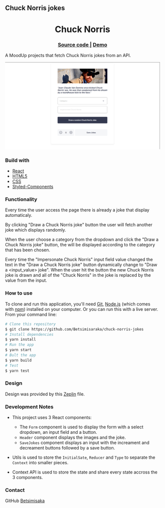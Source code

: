 ## Chuck Norris jokes

<h1 align="center">Chuck Norris</h1>
<div align="center">
  <h3>
    <a href="https://github.com/Betsimisaraka/chuck-norris-jokes">
      Source code
    </a>
    <span> | </span>
    <a href="https://chuck-norris-joke-anita.netlify.app/">
      Demo
    </a>
  </h3>
</div>

A MoodUp projects that fetch Chuck Norris jokes from an API.

![application-screenshot](./chuck-norris-screenshot.png)

### Build with

- [React](https://reactjs.org/)
- [HTML5](https://html.org/)
- [CSS](https://css.org)
- [Styled-Components](https://styled-components.org)

### Functionality

Every time the user access the page there is already a joke that display automaticaly.

By clicking "Draw a Chuck Norris joke" button the user will fetch another joke which displays randomly.

When the user choose a category from the dropdown and click the "Draw a Chuck Norris joke" button, the will be displayed according to the category that has been chosen.

Every time the "Impersonate Chuck Norris" input field value changed the text in the "Draw a Chuck Norris joke" button dynamically change to "Draw a <input_value> joke". When the user hit the button the new Chuck Norris joke is drawn and all of the "Chuck Norris" in the joke is replaced by the value from the input.

### How to use

To clone and run this application, you'll need [Git](https://git-scm.com), [Node.js](https://nodejs.org/en/download/) (which comes with [npm](http://npmjs.com)) installed on your computer. Or you can run this with a live server. From your command line:

```bash
# Clone this repository
$ git clone https://github.com/Betsimisaraka/chuck-norris-jokes
# Install dependencies
$ yarn install
# Run the app
$ yarn start
# Bult the app
$ yarn build
# Test
$ yarn test
```

### Design

Design was provided by this [Zeplin](https://app.zeplin.io/project/60082e93b75072b9b22b0d74) file.

### Development Notes

- This project uses 3 React components:
  - The `Form` component is used to display the form with a select dropdown, an input field and a button.
  - `Header` component displays the images and the joke.
  - `SaveJokes` component displays an input with the increament and decreament buttons followed by a save button.
- Utils is used to store the `InitialSate`, `Reducer` and `Type` to separate the `Context` into smaller pieces.

- Context API is used to store the state and share every state accross the 3 components.

### Contact

GitHub [Betsimisaka](https://github.com/Betsimisaraka)
